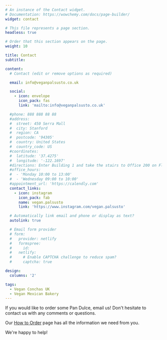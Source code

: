 ```yaml
---
# An instance of the Contact widget.
# Documentation: https://wowchemy.com/docs/page-builder/
widget: contact

# This file represents a page section.
headless: true

# Order that this section appears on the page.
weight: 10

title: Contact
subtitle: 

content:
  # Contact (edit or remove options as required)

  email: info@veganpalsusto.co.uk

  social:
    - icon: envelope
      icon_pack: fas
      link: 'mailto:info@veganpalsusto.co.uk'

  #phone: 888 888 88 88
  #address:
  #  street: 450 Serra Mall
  #  city: Stanford
  #  region: CA
  #  postcode: '94305'
  #  country: United States
  #  country_code: US
  #coordinates:
  #  latitude: '37.4275'
  #  longitude: '-122.1697'
  #directions: Enter Building 1 and take the stairs to Office 200 on Floor 2
  #office_hours:
  #  - 'Monday 10:00 to 13:00'
  #  - 'Wednesday 09:00 to 10:00'
  #appointment_url: 'https://calendly.com'
  contact_links:
    - icon: instagram
      icon_pack: fab
      name: vegan.palsusto
      link: 'https://www.instagram.com/vegan.palsusto'

  # Automatically link email and phone or display as text?
  autolink: true

  # Email form provider
  # form:
  #   provider: netlify
  #   formspree:
  #     id:
  #   netlify:
  #     # Enable CAPTCHA challenge to reduce spam?
  #     captcha: true

design:
  columns: '2'

tags: 
  - Vegan Conchas UK
  - Vegan Mexican Bakery
---
```


If you would like to order some Pan Dulce, email us!
Don't hesitate to contact us with any comments or questions.

Our [How to Order](../how-to-order/) page has all the information 
we need from you.

We're happy to help!
